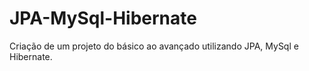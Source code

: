 # JPA-MySql-Hibernate
Criação de um projeto do básico ao avançado utilizando JPA, MySql e Hibernate.
